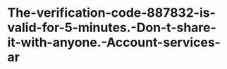 # The-verification-code-887832-is-valid-for-5-minutes.-Don-t-share-it-with-anyone.-Account-services-ar